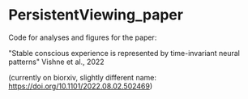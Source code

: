 # PersistentViewing_paper
Code for analyses and figures for the paper:

"Stable conscious experience is represented by time-invariant neural patterns"
Vishne et al., 2022

(currently on biorxiv, slightly different name: https://doi.org/10.1101/2022.08.02.502469)

